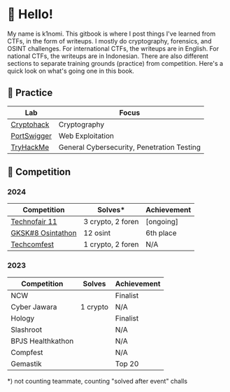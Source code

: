# 👋 Hello!

My name is k1nomi. This gitbook is where I post things I've learned from CTFs, in the form of writeups. I mostly do cryptography, forensics, and OSINT challenges. For international CTFs, the writeups are in English. For national CTFs, the writeups are in Indonesian. There are also different sections to separate training grounds (practice) from competition. Here's a quick look on what's going one in this book.

## 🏴 Practice

| Lab                                  | Focus                                      |
| ------------------------------------ | ------------------------------------------ |
| [Cryptohack](practice/cryptohack/)   | Cryptography                               |
| [PortSwigger](practice/portswigger/) | Web Exploitation                           |
| [TryHackMe](practice/tryhackme/)     | General Cybersecurity, Penetration Testing |

## 🚩 Competition

### 2024

| Competition                                                                 | Solves\*          | Achievement |
| --------------------------------------------------------------------------- | ----------------- | ----------- |
| [Technofair 11](competitions/2024/technofair-11/)                           | 3 crypto, 2 foren | \[ongoing]  |
| [GKSK#8 Osintathon](https://app.gitbook.com/u/GKz5ZAXoePgXiEbZQ4lU1xvKp142) | 12 osint          | 6th place   |
| [Techcomfest](competitions/2024/techcomfest-24/)                            | 1 crypto, 2 foren | N/A         |

### 2023

| Competition       | Solves   | Achievement |
| ----------------- | -------- | ----------- |
| NCW               |          | Finalist    |
| Cyber Jawara      | 1 crypto | N/A         |
| Hology            |          | Finalist    |
| Slashroot         |          | N/A         |
| BPJS Healthkathon |          | N/A         |
| Compfest          |          | N/A         |
| Gemastik          |          | Top 20      |

\*) not counting teammate, counting "solved after event" challs
